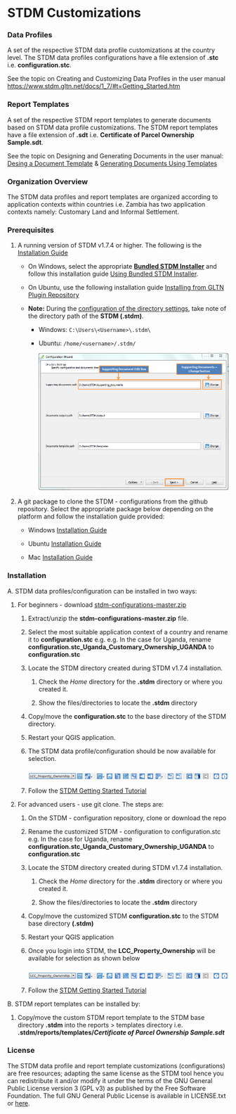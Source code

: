 **STDM Customizations**
==============================

### Data Profiles
A set of the respective STDM data profile customizations at the country level. The STDM data profiles configurations have a file extension of **.stc** i.e. **configuration.stc**.

See the topic on Creating and Customizing Data Profiles in the user manual https://www.stdm.gltn.net/docs/1_7/#t=Getting_Started.htm


### Report Templates
A set of the respective STDM report templates to generate documents based on STDM data profile customizations. The STDM report templates have a file extension of **.sdt** i.e. **Certificate of Parcel Ownership Sample.sdt**.

See the topic on Designing and Generating Documents in the user manual: [Desing a Document Template](https://www.stdm.gltn.net/docs/1_7/Designing_a_Document_Template.htm) & [Generating Documents Using Templates](https://www.stdm.gltn.net/docs/1_7/Generating_Documents_Using_Templates.htm)


### Organization Overview

The STDM data profiles and report templates are organized according to application contexts within countries i.e. Zambia has two application contexts namely: Customary Land  and Informal Settlement.

### Prerequisites

1. A running version of STDM v1.7.4 or higher. The following is the [Installation Guide](https://github.com/gltn/stdm)

	- On Windows, select the appropriate **[Bundled STDM Installer](https://www.stdm.gltn.net/docs/1_7/#t=usingbundledstdminstaller.htm)** and follow this installation guide [Using Bundled STDM Installer]( https://www.stdm.gltn.net/docs/1_7/#t=usingbundledstdminstaller.htm).

	- On Ubuntu, use the following installation guide [Installing from GLTN Plugin Repository](https://www.stdm.gltn.net/docs/1_7/#t=installingfromgltnpluginreposito.htm)

	- **Note:** During the [configuration of the directory settings](https://www.stdm.gltn.net/docs/1_7/#t=Modifying_Supporting_Document_Path.htm), take note of the directory path of the **STDM (.stdm)**.

		- Windows: `C:\Users\<Username>\.stdm\`

		- Ubuntu: `/home/<username>/.stdm/`	

		 	<img width="700" alt="STDM directory" src="./images/readme/path_supporting_documents.png" />

2. A git package to clone the STDM - configurations from the github repository. Select the appropriate package below depending on the platform and follow the installation guide provided:

	- Windows [Installation Guide](https://www.atlassian.com/git/tutorials/install-git#windows)

	- Ubuntu [Installation Guide](https://www.atlassian.com/git/tutorials/install-git#linux)

	- Mac [Installation Guide](https://www.atlassian.com/git/tutorials/install-git#mac-os-x)


### Installation

A. STDM data profiles/configuration can be installed in two ways:

1. For beginners - download [stdm-configurations-master.zip](https://github.com/gltn/stdm-configurations/archive/master.zip)
	
	1. Extract/unzip the **stdm-configurations-master.zip** file.

	2. Select the most suitable application context of a country and rename it to **configuration.stc** e.g. e.g. In the case for Uganda, rename **configuration.stc_Uganda_Customary_Ownership_UGANDA** to **configuration.stc**

	3. Locate the STDM directory created during STDM v1.7.4 installation. 

		1. Check the _Home_ directory for the **.stdm** directory or where you created it.

		2. Show the files/directories to locate the **.stdm** directory 

	4. Copy/move the **configuration.stc** to the base directory of the STDM directory.

	5. Restart your QGIS application.

	6. The STDM data profile/configuration should be now available for selection.

		<img src="./images/readme/lcc_zambia_config.png" alt="configuration wizard icon" style="margin-top: 10px;" />

	7. Follow the [STDM Getting Started Tutorial](https://www.stdm.gltn.net/docs/1_7/#t=Getting_Started.htm)


2. For advanced users - use git clone. The steps are:
		
	1. On the STDM - configuration repository, clone or download the repo 

    2. Rename the customized STDM - configuration to configuration.stc e.g. In the case for Uganda, rename **configuration.stc_Uganda_Customary_Ownership_UGANDA** to **configuration.stc**

    3. Locate the STDM directory created during STDM v1.7.4 installation. 

		1. Check the _Home_ directory for the **.stdm** directory or where you created it.

		2. Show the files/directories to locate the **.stdm** directory 

    4. Copy/move the customized STDM **configuration.stc** to the STDM base directory **(.stdm)**

	5. Restart your QGIS application

	6. Once you login into STDM, the **LCC_Property_Ownership** will be available for selection as shown below

		<img src="./images/readme/lcc_zambia_config.png" alt="configuration wizard icon" style="margin-top: 10px;" />

	7. Follow the [STDM Getting Started Tutorial](https://www.stdm.gltn.net/docs/1_7/#t=Getting_Started.htm)


B. STDM report templates can be installed by:

1. Copy/move the custom STDM report template to the STDM base directory **.stdm** into the reports > templates directory i.e. **.stdm/reports/templates/_Certificate of Parcel Ownership Sample.sdt_**


### License

The STDM data profile and report template customizations (configurations) are free resources; adapting the same license as the STDM tool hence you can redistribute it and/or modify it under the terms of the GNU General Public License version 3 (GPL v3) as published by the Free Software Foundation. The full GNU General Public License is available in LICENSE.txt or [here](http://www.gnu.org/licenses/gpl-3.0.html).
